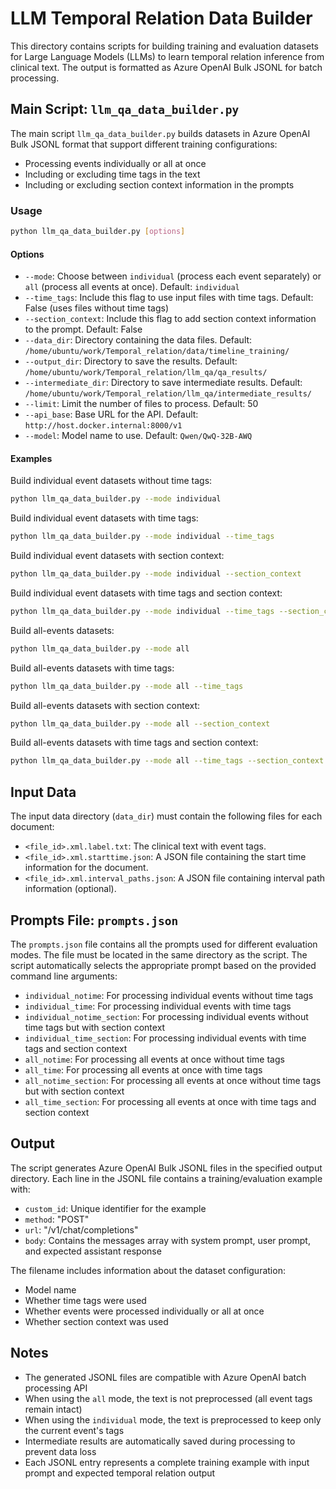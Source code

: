 # LLM Temporal Relation Data Builder

This directory contains scripts for building training and evaluation datasets for Large Language Models (LLMs) to learn temporal relation inference from clinical text. The output is formatted as Azure OpenAI Bulk JSONL for batch processing.

## Main Script: `llm_qa_data_builder.py`

The main script `llm_qa_data_builder.py` builds datasets in Azure OpenAI Bulk JSONL format that support different training configurations:

- Processing events individually or all at once
- Including or excluding time tags in the text
- Including or excluding section context information in the prompts

### Usage

```bash
python llm_qa_data_builder.py [options]
```

#### Options

- `--mode`: Choose between `individual` (process each event separately) or `all` (process all events at once). Default: `individual`
- `--time_tags`: Include this flag to use input files with time tags. Default: False (uses files without time tags)
- `--section_context`: Include this flag to add section context information to the prompt. Default: False
- `--data_dir`: Directory containing the data files. Default: `/home/ubuntu/work/Temporal_relation/data/timeline_training/`
- `--output_dir`: Directory to save the results. Default: `/home/ubuntu/work/Temporal_relation/llm_qa/qa_results/`
- `--intermediate_dir`: Directory to save intermediate results. Default: `/home/ubuntu/work/Temporal_relation/llm_qa/intermediate_results/`
- `--limit`: Limit the number of files to process. Default: 50
- `--api_base`: Base URL for the API. Default: `http://host.docker.internal:8000/v1`
- `--model`: Model name to use. Default: `Qwen/QwQ-32B-AWQ`

#### Examples

Build individual event datasets without time tags:
```bash
python llm_qa_data_builder.py --mode individual
```

Build individual event datasets with time tags:
```bash
python llm_qa_data_builder.py --mode individual --time_tags
```

Build individual event datasets with section context:
```bash
python llm_qa_data_builder.py --mode individual --section_context
```

Build individual event datasets with time tags and section context:
```bash
python llm_qa_data_builder.py --mode individual --time_tags --section_context
```

Build all-events datasets:
```bash
python llm_qa_data_builder.py --mode all
```

Build all-events datasets with time tags:
```bash
python llm_qa_data_builder.py --mode all --time_tags
```

Build all-events datasets with section context:
```bash
python llm_qa_data_builder.py --mode all --section_context
```

Build all-events datasets with time tags and section context:
```bash
python llm_qa_data_builder.py --mode all --time_tags --section_context
```

## Input Data

The input data directory (`data_dir`) must contain the following files for each document:
- `<file_id>.xml.label.txt`: The clinical text with event tags.
- `<file_id>.xml.starttime.json`: A JSON file containing the start time information for the document.
- `<file_id>.xml.interval_paths.json`: A JSON file containing interval path information (optional).

## Prompts File: `prompts.json`

The `prompts.json` file contains all the prompts used for different evaluation modes. The file must be located in the same directory as the script. The script automatically selects the appropriate prompt based on the provided command line arguments:

- `individual_notime`: For processing individual events without time tags
- `individual_time`: For processing individual events with time tags
- `individual_notime_section`: For processing individual events without time tags but with section context
- `individual_time_section`: For processing individual events with time tags and section context
- `all_notime`: For processing all events at once without time tags
- `all_time`: For processing all events at once with time tags
- `all_notime_section`: For processing all events at once without time tags but with section context
- `all_time_section`: For processing all events at once with time tags and section context

## Output

The script generates Azure OpenAI Bulk JSONL files in the specified output directory. Each line in the JSONL file contains a training/evaluation example with:
- `custom_id`: Unique identifier for the example
- `method`: "POST" 
- `url`: "/v1/chat/completions"
- `body`: Contains the messages array with system prompt, user prompt, and expected assistant response

The filename includes information about the dataset configuration:
- Model name
- Whether time tags were used
- Whether events were processed individually or all at once
- Whether section context was used

## Notes

- The generated JSONL files are compatible with Azure OpenAI batch processing API
- When using the `all` mode, the text is not preprocessed (all event tags remain intact)
- When using the `individual` mode, the text is preprocessed to keep only the current event's tags
- Intermediate results are automatically saved during processing to prevent data loss
- Each JSONL entry represents a complete training example with input prompt and expected temporal relation output
